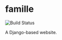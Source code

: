 famille
=======

![Build Status](https://circleci.com/gh/m-vdb/famille.png?circle-token=b97436c65814924e9ccfb23be5df873c537f8f52)

A Django-based website.
